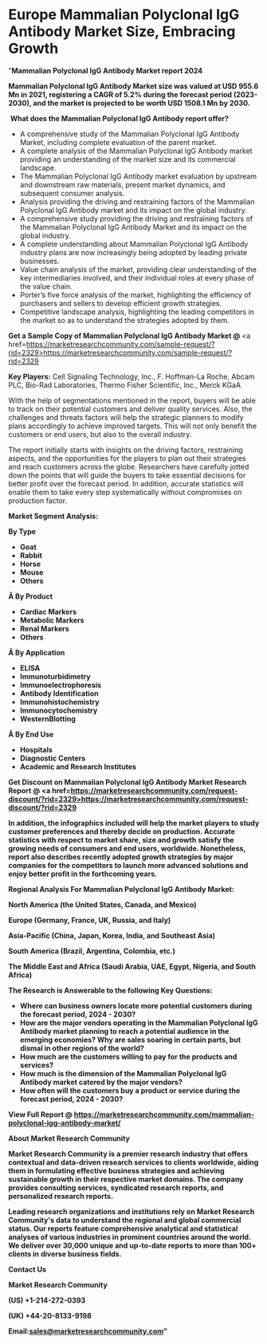 # Europe Mammalian Polyclonal IgG Antibody Market Size, Embracing Growth
"<strong>Mammalian Polyclonal IgG Antibody Market report 2024</strong>

<strong>Mammalian Polyclonal IgG Antibody Market size was valued at USD 955.6 Mn in 2021, registering a CAGR of 5.2% during the forecast period (2023-2030), and the market is projected to be worth USD 1508.1 Mn by 2030.</strong>

 <strong><b>What does the Mammalian Polyclonal IgG Antibody report offer?</b></strong>
<ul>
  <li>A comprehensive study of the Mammalian Polyclonal IgG Antibody Market, including complete evaluation of the parent market.</li>
  <li>A complete analysis of the Mammalian Polyclonal IgG Antibody market providing an understanding of the market size and its commercial landscape.</li>
  <li>The Mammalian Polyclonal IgG Antibody market evaluation by upstream and downstream raw materials, present market dynamics, and subsequent consumer analysis.</li>
  <li>Analysis providing the driving and restraining factors of the Mammalian Polyclonal IgG Antibody market and its impact on the global industry.</li>
  <li>A comprehensive study providing the driving and restraining factors of the Mammalian Polyclonal IgG Antibody Market and its impact on the global industry.</li>
  <li>A complete understanding about Mammalian Polyclonal IgG Antibody industry plans are now increasingly being adopted by leading private businesses.</li>
  <li>Value chain analysis of the market, providing clear understanding of the key intermediaries involved, and their individual roles at every phase of the value chain.</li>
  <li>Porter’s five force analysis of the market, highlighting the efficiency of purchasers and sellers to develop efficient growth strategies.</li>
  <li>Competitive landscape analysis, highlighting the leading competitors in the market so as to understand the strategies adopted by them.</li>
</ul>

<strong>Get a Sample Copy of Mammalian Polyclonal IgG Antibody Market @ </strong><a href=https://marketresearchcommunity.com/sample-request/?rid=2329><u>https://marketresearchcommunity.com/sample-request/?rid=2329</u></a>

<strong>Key Players:</strong> 
Cell Signaling Technology, Inc., F. Hoffman-La Roche, Abcam PLC, Bio-Rad Laboratories, Thermo Fisher Scientific, Inc., Merck KGaA

With the help of segmentations mentioned in the report, buyers will be able to track on their potential customers and deliver quality services. Also, the challenges and threats factors will help the strategic planners to modify plans accordingly to achieve improved targets. This will not only benefit the customers or end users, but also to the overall industry.

The report initially starts with insights on the driving factors, restraining aspects, and the opportunities for the players to plan out their strategies and reach customers across the globe. Researchers have carefully jotted down the points that will guide the buyers to take essential decisions for better profit over the forecast period. In addition, accurate statistics will enable them to take every step systematically without compromises on production factor.

<strong>Market Segment Analysis:</strong>


<strong><strong>By Type</strong></h4>
<ul>
 	<li>Goat</li>
 	<li>Rabbit</li>
 	<li>Horse</li>
 	<li>Mouse</li>
 	<li>Others</li>
</ul>
<strong><strong>Â By Product</strong></h4>
<ul>
 	<li>Cardiac Markers</li>
 	<li>Metabolic Markers</li>
 	<li>Renal Markers</li>
 	<li>Others</li>
</ul>
<strong><strong>Â By Application</strong></h4>
<ul>
 	<li>ELISA</li>
 	<li>Immunoturbidimetry</li>
 	<li>Immunoelectrophoresis</li>
 	<li>Antibody Identification</li>
 	<li>Immunohistochemistry</li>
 	<li>Immunocytochemistry</li>
 	<li>WesternBlotting</li>
</ul>
<strong><strong>Â By End Use</strong></h4>
<ul>
 	<li>Hospitals</li>
 	<li>Diagnostic Centers</li>
 	<li>Academic and Research Institutes</li>
</ul>

<strong>Get Discount on Mammalian Polyclonal IgG Antibody Market Research Report @ </b></strong><a href=https://marketresearchcommunity.com/request-discount/?rid=2329><u>https://marketresearchcommunity.com/request-discount/?rid=2329</u></a>

In addition, the infographics included will help the market players to study customer preferences and thereby decide on production. Accurate statistics with respect to market share, size and growth satisfy the growing needs of consumers and end users, worldwide. Nonetheless, report also describes recently adopted growth strategies by major companies for the competitors to launch more advanced solutions and enjoy better profit in the forthcoming years.

<strong>Regional Analysis For Mammalian Polyclonal IgG Antibody Market:</strong>

<strong>North America</strong> (the United States, Canada, and Mexico)

<strong>Europe</strong> (Germany, France, UK, Russia, and Italy)

<strong>Asia-Pacific</strong> (China, Japan, Korea, India, and Southeast Asia)

<strong>South America</strong> (Brazil, Argentina, Colombia, etc.)

<strong>The Middle East and Africa</strong> (Saudi Arabia, UAE, Egypt, Nigeria, and South Africa)

<strong>The Research is Answerable to the following Key Questions:</strong>
<ul>
 	<li>Where can business owners locate more potential customers during the forecast period, 2024 - 2030?</li>
 	<li>How are the major vendors operating in the Mammalian Polyclonal IgG Antibody market planning to reach a potential audience in the emerging economies? Why are sales soaring in certain parts, but dismal in other regions of the world?</li>
 	<li>How much are the customers willing to pay for the products and services?</li>
 	<li>How much is the dimension of the Mammalian Polyclonal IgG Antibody market catered by the major vendors?</li>
 	<li>How often will the customers buy a product or service during the forecast period, 2024 - 2030?</li>
</ul>

<strong>View Full Report @</strong> <a href=https://marketresearchcommunity.com/mammalian-polyclonal-igg-antibody-market/>https://marketresearchcommunity.com/mammalian-polyclonal-igg-antibody-market/</a>

<strong>About Market Research Community</strong>

Market Research Community is a premier research industry that offers contextual and data-driven research services to clients worldwide, aiding them in formulating effective business strategies and achieving sustainable growth in their respective market domains. The company provides consulting services, syndicated research reports, and personalized research reports.

Leading research organizations and institutions rely on Market Research Community's data to understand the regional and global commercial status. Our reports feature comprehensive analytical and statistical analyses of various industries in prominent countries around the world. We deliver over 30,000 unique and up-to-date reports to more than 100+ clients in diverse business fields.

<strong>Contact Us</strong>

<strong>Market Research Community</strong>

(US) +1-214-272-0393

(UK) +44-20-8133-9198

<strong>Email:</strong>sales@marketresearchcommunity.com"
